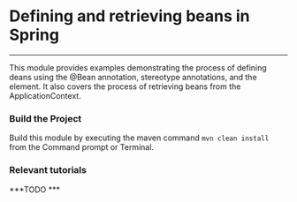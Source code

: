 # Defining and retrieving beans in Spring
***
This module provides examples demonstrating the process of defining deans using the @Bean annotation, stereotype annotations, and the <bean/> element.
It also covers the process of retrieving beans from the ApplicationContext.

### Build the Project
Build this module by executing the maven command `mvn clean install` from the Command prompt or Terminal.

### Relevant tutorials
***TODO ***